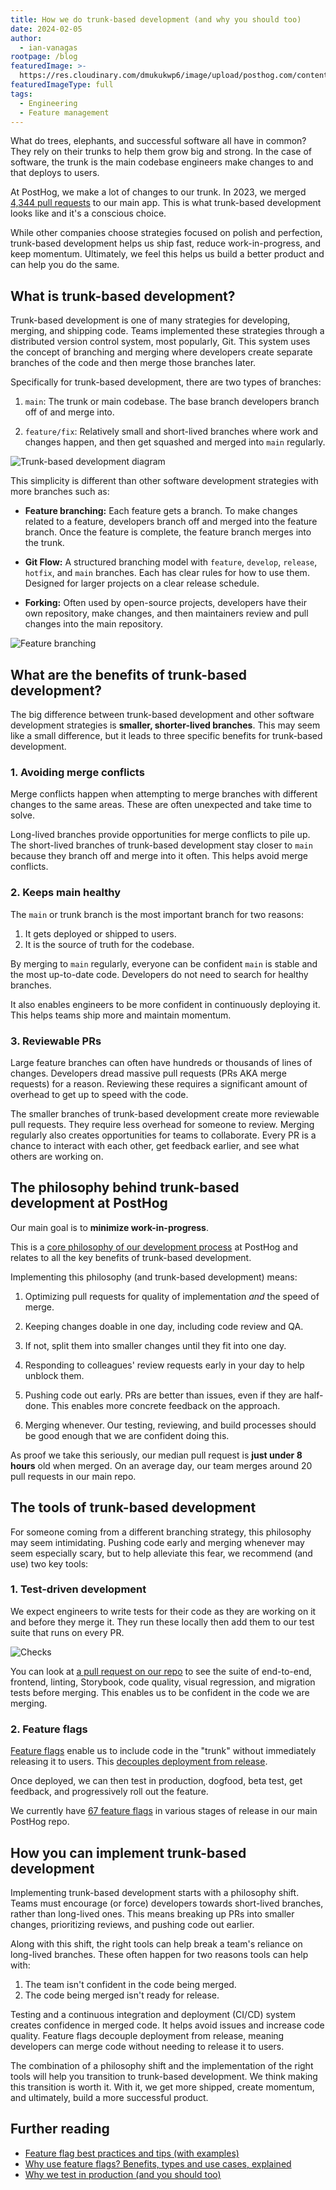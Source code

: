 ```yaml
---
title: How we do trunk-based development (and why you should too)
date: 2024-02-05
author:
  - ian-vanagas
rootpage: /blog
featuredImage: >-
  https://res.cloudinary.com/dmukukwp6/image/upload/posthog.com/contents/images/blog/posthog-engineering-blog.png
featuredImageType: full
tags:
  - Engineering
  - Feature management
---
```


What do trees, elephants, and successful software all have in common? They rely on their trunks to help them grow big and strong. In the case of software, the trunk is the main codebase engineers make changes to and that deploys to users.

At PostHog, we make a lot of changes to our trunk. In 2023, we merged [4,344 pull requests](https://github.com/PostHog/posthog/pulls?q=is%3Apr+created%3A2023-01-01..2023-12-31+is%3Amerged) to our main app. This is what trunk-based development looks like and it's a conscious choice.

While other companies choose strategies focused on polish and perfection, trunk-based development helps us ship fast, reduce work-in-progress, and keep momentum. Ultimately, we feel this helps us build a better product and can help you do the same.

## What is trunk-based development?

Trunk-based development is one of many strategies for developing, merging, and shipping code. Teams implemented these strategies through a distributed version control system, most popularly, Git. This system uses the concept of branching and merging where developers create separate branches of the code and then merge those branches later.

Specifically for trunk-based development, there are two types of branches:

1. `main`: The trunk or main codebase. The base branch developers branch off of and merge into. 

2. `feature/fix`: Relatively small and short-lived branches where work and changes happen, and then get squashed and merged into `main` regularly. 

![Trunk-based development diagram](https://res.cloudinary.com/dmukukwp6/image/upload/v1710055416/posthog.com/contents/images/blog/trunk-based-development/trunk.png)

This simplicity is different than other software development strategies with more branches such as:

- **Feature branching:** Each feature gets a branch. To make changes related to a feature, developers branch off and merged into the feature branch. Once the feature is complete, the feature branch merges into the trunk.

- **Git Flow:** A structured branching model with `feature`, `develop`, `release`, `hotfix`, and `main` branches. Each has clear rules for how to use them. Designed for larger projects on a clear release schedule.

- **Forking:** Often used by open-source projects, developers have their own repository, make changes, and then maintainers review and pull changes into the main repository.

![Feature branching](https://res.cloudinary.com/dmukukwp6/image/upload/v1710055416/posthog.com/contents/images/blog/trunk-based-development/feature.png)

## What are the benefits of trunk-based development?

The big difference between trunk-based development and other software development strategies is **smaller, shorter-lived branches**. This may seem like a small difference, but it leads to three specific benefits for trunk-based development.

### 1. Avoiding merge conflicts

Merge conflicts happen when attempting to merge branches with different changes to the same areas. These are often unexpected and take time to solve. 

Long-lived branches provide opportunities for merge conflicts to pile up. The short-lived branches of trunk-based development stay closer to `main` because they branch off and merge into it often. This helps avoid merge conflicts.

### 2. Keeps main healthy

The `main` or trunk branch is the most important branch for two reasons:

1. It gets deployed or shipped to users.
2. It is the source of truth for the codebase.

By merging to `main` regularly, everyone can be confident `main` is stable and the most up-to-date code. Developers do not need to search for healthy branches. 

It also enables engineers to be more confident in continuously deploying it. This helps teams ship more and maintain momentum. 

### 3. Reviewable PRs

Large feature branches can often have hundreds or thousands of lines of changes. Developers dread massive pull requests (PRs AKA merge requests) for a reason. Reviewing these requires a significant amount of overhead to get up to speed with the code.

The smaller branches of trunk-based development create more reviewable pull requests. They require less overhead for someone to review. Merging regularly also creates opportunities for teams to collaborate. Every PR is a chance to interact with each other, get feedback earlier, and see what others are working on. 

## The philosophy behind trunk-based development at PostHog

Our main goal is to **minimize work-in-progress**. 

This is a [core philosophy of our development process](/handbook/engineering/development-process#sizing-tasks-and-reducing-wip) at PostHog and relates to all the key benefits of trunk-based development.

Implementing this philosophy (and trunk-based development) means:

1. Optimizing pull requests for quality of implementation *and* the speed of merge.

2. Keeping changes doable in one day, including code review and QA.

3. If not, split them into smaller changes until they fit into one day.

4. Responding to colleagues' review requests early in your day to help unblock them.

5. Pushing code out early. PRs are better than issues, even if they are half-done. This enables more concrete feedback on the approach.

6. Merging whenever. Our testing, reviewing, and build processes should be good enough that we are confident doing this.

As proof we take this seriously, our median pull request is **just under 8 hours** old when merged. On an average day, our team merges around 20 pull requests in our main repo.

## The tools of trunk-based development

For someone coming from a different branching strategy, this philosophy may seem intimidating. Pushing code early and merging whenever may seem especially scary, but to help alleviate this fear, we recommend (and use) two key tools:

### 1. Test-driven development

We expect engineers to write tests for their code as they are working on it and before they merge it. They run these locally then add them to our test suite that runs on every PR.

![Checks](https://res.cloudinary.com/dmukukwp6/image/upload/v1710055416/posthog.com/contents/images/blog/trunk-based-development/checks.png)

You can look at [a pull request on our repo](https://github.com/PostHog/posthog/pulls) to see the suite of end-to-end, frontend, linting, Storybook, code quality, visual regression, and migration tests before merging. This enables us to be confident in the code we are merging.

### 2. Feature flags

[Feature flags](/feature-flags) enable us to include code in the "trunk" without immediately releasing it to users. This [decouples deployment from release](/product-engineers/decouple-deployment-from-release). 

Once deployed, we can then test in production, dogfood, beta test, get feedback, and progressively roll out the feature. 

We currently have [67 feature flags](https://github.com/PostHog/posthog/blob/249d82043bcd70bb3e95a0553551246998d0d160/frontend/src/lib/constants.tsx#L125C1-L198C3) in various stages of release in our main PostHog repo.

## How you can implement trunk-based development

Implementing trunk-based development starts with a philosophy shift. Teams must encourage (or force) developers towards short-lived branches, rather than long-lived ones. This means breaking up PRs into smaller changes, prioritizing reviews, and pushing code out earlier. 

Along with this shift, the right tools can help break a team's reliance on long-lived branches. These often happen for two reasons tools can help with:

1. The team isn't confident in the code being merged.
2. The code being merged isn't ready for release.

Testing and a continuous integration and deployment (CI/CD) system creates confidence in merged code. It helps avoid issues and increase code quality. Feature flags decouple deployment from release, meaning developers can merge code without needing to release it to users.

The combination of a philosophy shift and the implementation of the right tools will help you transition to trunk-based development. We think making this transition is worth it. With it, we get more shipped, create momentum, and ultimately, build a more successful product. 

## Further reading

- [Feature flag best practices and tips (with examples)](/blog/feature-flag-best-practices)
- [Why use feature flags? Benefits, types and use cases, explained](/blog/feature-flag-benefits-use-cases)
- [Why we test in production (and you should too)](/product-engineers/testing-in-production)

<NewsletterForm />
